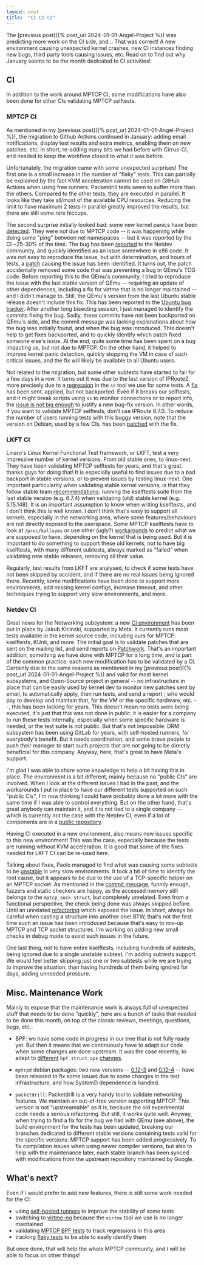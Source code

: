 ```yaml
---
layout: post
title:  "CI CI CI"
---
```


The [previous post]({% post_url 2024-01-01-Angel-Project %}) was predicting more
work on the CI side, and... That was correct! A new environment causing
unexpected kernel crashes, new CI instances finding new bugs, third party tools
causing issues, etc. Read on to find out why January seems to be the month
dedicated to CI activities!

<!--more-->

## CI

In addition to the work around MPTCP CI, some modifications have also been done
for other CIs validating MPTCP selftests.

### MPTCP CI

As mentioned in my [previous post]({% post_url 2024-01-01-Angel-Project %}),
the migration to Github Actions continued in January: adding email
notifications, display test results and extra metrics, enabling them on new
patches, etc. In short, re-adding many bits we had before with Cirrus-CI, and
needed to keep the workflow closed to what it was before.

Unfortunately, the migration came with some unexpected surprises! The first one
is a small increase in the number of "flaky" tests. This can partially be
explained by the fact KVM acceleration cannot be used on GitHub Actions when
using free runners. Packetdrill tests seem to suffer more than the others.
Compared to the other tests, they are executed in parallel. It looks like they
take all/most of the available CPU resources. Reducing the limit to have maximum
2 tests in parallel greatly improved the results, but there are still some rare
hiccups.

The second surprise initially looked bad: some new kernel panics have been
[detected](https://github.com/multipath-tcp/mptcp_net-next/issues/471). They
were not due to MPTCP code -- it was happening while doing some "ping" between
net namespaces -- but it was reported by the CI ~25-30% of the time. The bug has
been [reported](https://lore.kernel.org/netdev/98724dcd-ddf3-4f78-a386-f966ffbc9528@kernel.org/T/)
to the Netdev community, and quickly identified as an issue somewhere in x86
code. It was not easy to reproduce the issue, but with determination, and hours
of tests, a [patch](https://lore.kernel.org/all/06cb540e-34ff-4dcd-b936-19d4d14378c9@kernel.org/T/)
causing the issue has been identified. It turns out, the patch accidentally
removed some code that was preventing a bug in QEmu's TCG code. Before reporting
this to the QEmu's community, I tried to reproduce the issue with the last
stable version of QEmu -- requiring an update of other dependences, including
a fix for virtme that is no longer maintained -- and I didn't manage to. Still,
the QEmu's version from the last Ubuntu stable release doesn't include this fix.
This has been reported to the [Ubuntu bug tracker](https://bugs.launchpad.net/bugs/2051965).
After another long bisecting session, I just managed to identify the commits
fixing the bug. Sadly, these commits have not been backported on QEmu's side,
and the commit message was lacking explanations about how the bug was initially
found, and when the bug was introduced. This doesn't help to get fixes
backported, and to quickly identify which patch fixed someone else's issue. At
the end, quite some time has been spent on a bug impacting us, but not due to
MPTCP. On the other hand, it helped to improve kernel panic detection, quickly
stopping the VM in case of such critical issues, and the fix will likely be
available to all Ubuntu users.

Not related to the migration, but some other subtests have started to fail for a
few days in a row. It turns out it was due to the last version of IPRoute2, more
precisely due to a [regression](https://lore.kernel.org/netdev/f0abd655-0c10-4190-97bf-34ffb92f98ad@kernel.org/)
in the `ss` tool we use for some tests. A
[fix](https://lore.kernel.org/netdev/20240113-ss-fix-ext-col-disabled-v1-1-cf99a7381dec@kernel.org/)
has been sent, applied, but not backported. Even if it breaks our selftests, and
it might break scripts using `ss` to monitor connections or to report info, the
[issue is not big enough](https://lore.kernel.org/netdev/20240115090548.04eb7f6f@hermes.local/)
to justify a new bug-fix version. In other words, if you want to validate MPTCP
selftests, don't use IPRoute 6.7.0. To reduce the number of users running tests
with this buggy version, note that the version on Debian, used by a few CIs, has
been [patched](https://salsa.debian.org/kernel-team/iproute2/-/commit/14cfd95e)
with the fix.

### LKFT CI

Linaro's Linux Kernel Functional Test framework, or LKFT, test a very impressive
number of kernel versions. From old stable ones, to linux-next. They have been
validating MPTCP selftests for years, and that's great, thanks guys for doing
that! It is especially useful to find issues due to a bad backport in stable
versions, or to prevent issues by testing linux-next. One important
particularity when validating stable kernel versions, is that they follow stable
team [recommendations](https://lore.kernel.org/stable/ZAG8dla274kYfxoK@kroah.com/):
running the kselftests suite from the last stable version (e.g. 6.7.4) when
validating (old) stable kernel (e.g. 5.15.148). It is an important assumption to
know when writing kselftests, and I don't think this is well known. I don't
think that's easy to support all kernels, especially in the networking area,
where some features/behaviours are not directly exposed to the userspace. Some
MPTCP kselftests have to look at `/proc/kallsyms` or use other (ugly?)
[workarounds](https://lore.kernel.org/netdev/20230609-upstream-net-20230610-mptcp-selftests-support-old-kernels-part-3-v1-0-2896fe2ee8a3@tessares.net)
to predict what we are supposed to have, depending on the kernel that is being
used. But it is important to do something to support these old kernels, not to
have big kselftests, with many different subtests, always marked as "failed"
when validating new stable releases, removing all their value.

Regularly, test results from LKFT are analysed, to check if some tests have not
been skipped by accident, and if there are no real issues being ignored there.
Recently, some modifications have been done to support more environments, add
missing kernel configs, increase timeout, and other techniques trying to support
very slow environments, and more.

### Netdev CI

Great news for the Networking subsystem: a new
[CI environment](https://netdev.bots.linux.dev/status.html) has been put in
place by Jakub Kicinski, supported by Meta. It currently runs most tests
available in the kernel source code, including ours for MPTCP: kselftests,
KUnit, and more. The initial goal is to validate patches that are sent on the
mailing list, and send reports on [Patchwork](https://patchwork.kernel.org/project/netdevbpf/list/).
That's an important addition, something we have done with MPTCP for a long time,
and is part of the common practice: each new modification has to be validated by
a CI. Certainly due to the same reasons as mentioned in my [previous post]({% post_url 2024-01-01-Angel-Project %})
and valid for most kernel subsystems, and Open-Source project in general -- no
infrastructure in place that can be easily used by kernel dev to monitor new
patches sent by email, to automatically apply, then run tests, and send a
report ; who would pay to develop and maintain that, for the VM or the specific
hardware, etc. --, this has been lacking for years. This doesn't mean no tests
were being executed, it's just that this was not done in public: it is easier
for a company to run these tests internally, especially when some specific
hardware is needed, or the test suite is not public. But that's not impossible:
DRM subsystem has been using GitLab for years, with self-hosted runners, for
everybody's benefit. But it needs coordination, and some brave people to push
their manager to start such projects that are not going to be directly
beneficial for this company. Anyway, here, that's great to have Meta's support.

I'm glad I was able to share some knowledge to help a bit having this in place.
The environment is a bit different, mainly because no "public CIs" are involved.
When I look at the different issues I had in the past, and the workarounds I put
in place to have our different tests supported on such "public CIs", I'm now
thinking I could have probably done a lot more with the same time if I was able
to control everything. But on the other hand, that's great anybody can maintain
it, and it is not tied to a single company -- which is currently not the case
with the Netdev CI, even if a lot of components are in a
[public repository](https://github.com/linux-netdev/nipa/).

Having CI executed in a new environment, also means new issues specific to this
new environment! This was the case, especially because the tests are running
without KVM acceleration. It is good that some of the fixes needed for LKFT CI
can be re-used here.

Talking about fixes, Paolo managed to find what was causing some subtests to be
[unstable](https://github.com/multipath-tcp/mptcp_net-next/issues/468) in very
slow environments. It took a bit of time to identify the root cause, but it
appears to be due to the use of a TCP-specific helper on an MPTCP socket. As
mentioned in the [commit message](https://git.kernel.org/netdev/net/c/b6c620dc43cc),
funnily enough, fuzzers and static checkers are happy, as the accessed memory
still belongs to the `mptcp_sock struct`, but completely unrelated. Even from a
functional perspective, the check being done was always skipped before. Until an
unrelated [refactoring](https://git.kernel.org/netdev/net/c/d5fed5addb2b) which
exposed the issue. In short, always be careful when casting a structure into
another one! BTW, that's not the first time such an issue has been introduced
because that's easy to mix-up MPTCP and TCP socket structures. I'm working on
adding new small checks in debug mode to avoid such issues in the future.

One last thing, not to have entire kselftests, including hundreds of subtests,
being ignored due to a single unstable subtest, I'm adding subtests support. We
would feel better skipping just one or two subtests while we are trying to
improve the situation, than having hundreds of them being ignored for days,
adding unneeded pressure.

## Misc. Maintenance Work

Mainly to expose that the maintenance work is always full of unexpected stuff
that needs to be done "quickly", here are a bunch of tasks that needed to be
done this month, on top of the classic reviews, meetings, questions, bugs, etc.:

- BPF: we have some code in progress in our tree that is not fully ready yet.
  But then it means that we continuously have to adapt our code when some
  changes are done upstream. It was the case recently, to adapt to
  [different](https://git.kernel.org/netdev/net/c/f6be98d19985) `bpf_struct_ops`
  [changes](https://git.kernel.org/netdev/net/c/4cbb270e115b).

- `mptcpd` debian packages: two new versions --
  [0.12-3](https://tracker.debian.org/news/1494263/accepted-mptcpd-012-3-source-into-unstable/) and
  [0.12-4](https://tracker.debian.org/news/1499261/accepted-mptcpd-012-4-source-into-unstable/) --
  have been released to fix some issues due to some changes in the test
  infrastructure, and how SystemD dependence is handled.

- `packetdrill`: Packetdrill is a very handy tool to validate networking
  features. We maintain an out-of-tree version supporting MPTCP. This version is
  not "upstreamable" as it is, because the old experimental code needs a serious
  refactoring. But still, it works quite well. Anyway, when trying to find a fix
  for the bug we had with QEmu (see above), the build environment for the tests
  has been updated, breaking our branches dedicated to different stable versions
  containing tests valid for the specific versions: MPTCP support has been added
  progressively. To fix compilation issues when using newer compiler versions,
  but also to help with the maintenance later, each stable branch has been
  synced with modifications from the upstream repository maintained by Google.

## What's next?

Even if I would prefer to add new features, there is still some work needed for
the CI:
- using [self-hosted runners](https://github.com/multipath-tcp/mptcp_net-next/issues/474)
  to improve the stability of some tests
- switching to [virtme-ng](https://github.com/multipath-tcp/mptcp_net-next/issues/472)
  because the `virtme` tool we use is no longer maintained
- validating [MPTCP BPF tests](https://github.com/multipath-tcp/mptcp_net-next/issues/406)
  to track regressions in this area
- tracking [flaky tests](https://github.com/multipath-tcp/mptcp_net-next/issues/473)
  to be able to easily identify them

But once done, that will help the whole MPTCP community, and I will be able to
focus on other things!
